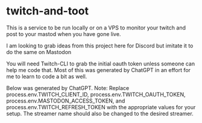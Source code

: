 # twitch-and-toot
This is a service to be run locally or on a VPS to monitor your twitch and post to your mastod when you have gone live. 

I am looking to grab ideas from this project here for Discord but imitate it to do the same on Mastodon

You will need Twitch-CLI to grab the initial oauth token unless someone can help me code that. Most of this was generated by ChatGPT in an effort for me to learn to code a bit as well. 

Below was generated by ChatGPT. 
Note: Replace process.env.TWITCH_CLIENT_ID, process.env.TWITCH_OAUTH_TOKEN, process.env.MASTODON_ACCESS_TOKEN, and process.env.TWITCH_REFRESH_TOKEN with the appropriate values for your setup. The streamer name should also be changed to the desired streamer.
